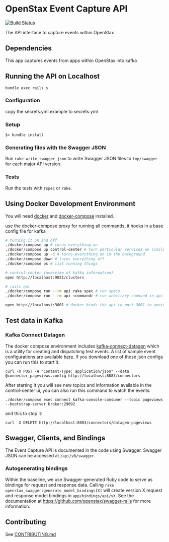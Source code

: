 # OpenStax Event Capture API

[![Build Status](https://travis-ci.com/openstax/open-search.svg?branch=master)](https://travis-ci.com/openstax/event-capture-api)

The API interface to capture events within OpenStax

## Dependencies

This app captures events from apps within OpenStax into kafka

## Running the API on Localhost
```.env
bundle exec rails s
```

### Configuration

copy the secrets.yml.example to secrets.yml

### Setup

```
$> bundle install
```

### Generating files with the Swagger JSON

Run `rake write_swagger_json` to write Swagger JSON files to `tmp/swagger` for each major API version.

### Tests

Run the tests with `rspec` or `rake`.

</details>

## Using Docker Development Environment

You will need [docker](https://docs.docker.com/get-docker/) and [docker-compose](https://docs.docker.com/compose/install/#install-compose) installed.

use the docker-compose proxy for running all commands, it hooks in a base config file for kafka

```bash
# turning it on and off
./docker/compose up # turns everything on
./docker/compose up control-center # turn particular services on (includes dependencies)
./docker/compose up -d # turns everything on in the background
./docker/compose down # turns everything off
./docker/compose ps # list running things

# control-center (overview of kafka information)
open http://localhost:9021/clusters

# rails api
./docker/compose run --rm api rake spec # run specs
./docker/compose run --rm api <command> # run arbitrary command in api container

open http://localhost:3001 # docker binds the api to port 3001 to avoid conflicting with the same running on the host
```

</details>

## Test data in Kafka

### Kafka Connect Datagen
The docker compose environment includes [kafka-connect-datagen](https://github.com/confluentinc/kafka-connect-datagen) which is a utility for
creating and dispatching test events. A list of sample event configurations are available [here](https://github.com/confluentinc/kafka-connect-datagen/tree/master/config). If you download one of those json configs you can run this to start it.
```
curl -X POST -H "Content-Type: application/json" --data @connector_pageviews.config http://localhost:8083/connectors
```

After starting it you will see new topics and information available in the control-center ui, you can also run this command to watch the events:
```
./docker/compose exec connect kafka-console-consumer --topic pageviews --bootstrap-server broker:29092
```

and this to stop it:
```
curl -X DELETE http://localhost:8083/connectors/datagen-pageviews
```

## Swagger, Clients, and Bindings

The Event Capture API is documented in the code using Swagger.  Swagger JSON can be accessed at `/api/v0/swagger`.

### Autogenerating bindings

Within the baseline, we use Swagger-generated Ruby code to serve as bindings for request and response data.  Calling
`rake openstax_swagger:generate_model_bindings[X]` will create version X request and response model bindings in `app/bindings/api/vX`.
See the documentation at https://github.com/openstax/swagger-rails for more information.

## Contributing

See [CONTRIBUTING.md](./CONTRIBUTING.md)
